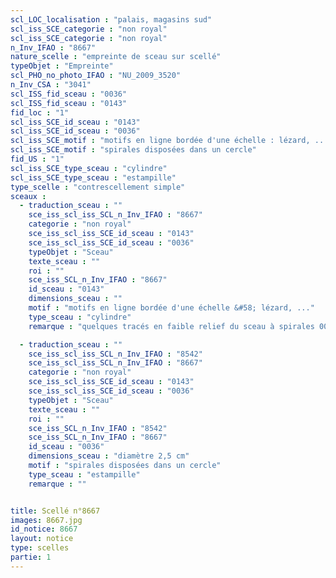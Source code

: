```yaml
---
scl_LOC_localisation : "palais, magasins sud"
scl_iss_SCE_categorie : "non royal"
scl_iss_SCE_categorie : "non royal"
n_Inv_IFAO : "8667"
nature_scelle : "empreinte de sceau sur scellé"
typeObjet : "Empreinte"
scl_PHO_no_photo_IFAO : "NU_2009_3520"
n_Inv_CSA : "3041"
scl_ISS_fid_sceau : "0036"
scl_ISS_fid_sceau : "0143"
fid_loc : "1"
scl_iss_SCE_id_sceau : "0143"
scl_iss_SCE_id_sceau : "0036"
scl_iss_SCE_motif : "motifs en ligne bordée d'une échelle : lézard, ..."
scl_iss_SCE_motif : "spirales disposées dans un cercle"
fid_US : "1"
scl_iss_SCE_type_sceau : "cylindre"
scl_iss_SCE_type_sceau : "estampille"
type_scelle : "contrescellement simple"
sceaux :
  - traduction_sceau : ""
    sce_iss_scl_iss_SCL_n_Inv_IFAO : "8667"
    categorie : "non royal"
    sce_iss_scl_iss_SCE_id_sceau : "0143"
    sce_iss_scl_iss_SCE_id_sceau : "0036"
    typeObjet : "Sceau"
    texte_sceau : ""
    roi : ""
    sce_iss_SCL_n_Inv_IFAO : "8667"
    id_sceau : "0143"
    dimensions_sceau : ""
    motif : "motifs en ligne bordée d'une échelle &#58; lézard, ..."
    type_sceau : "cylindre"
    remarque : "quelques tracés en faible relief du sceau à spirales 0036 affleurent sous le sceau 00143."

  - traduction_sceau : ""
    sce_iss_scl_iss_SCL_n_Inv_IFAO : "8542"
    sce_iss_scl_iss_SCL_n_Inv_IFAO : "8667"
    categorie : "non royal"
    sce_iss_scl_iss_SCE_id_sceau : "0143"
    sce_iss_scl_iss_SCE_id_sceau : "0036"
    typeObjet : "Sceau"
    texte_sceau : ""
    roi : ""
    sce_iss_SCL_n_Inv_IFAO : "8542"
    sce_iss_SCL_n_Inv_IFAO : "8667"
    id_sceau : "0036"
    dimensions_sceau : "diamètre 2,5 cm"
    motif : "spirales disposées dans un cercle"
    type_sceau : "estampille"
    remarque : ""


title: Scellé n°8667
images: 8667.jpg
id_notice: 8667
layout: notice
type: scelles
partie: 1
---
```

